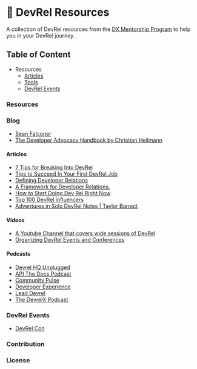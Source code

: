 #

# 📕 DevRel Resources

A collection of DevRel resources from the [DX Mentorship Program](https://www.dxmentorship.com/) to help you in your DevRel journey.

## Table of Content

- Resources
  - [Articles](#articles)
  - [Tools](#tools)
  - [DevRel Events](#devrel-events)
  

### Resources

### Blog

- [Sean Falconer](https://thefalc.com/)
- [The Developer Advocacy Handbook by Christian Heilmann](https://developer-advocacy.com/)

#### Articles

- [7 Tips for Breaking Into DevRel](https://dev.to/dabit3/7-tips-for-breaking-into-devrel-7jk)
- [Tips to Succeed In Your First DevRel Job](https://dev.to/blackgirlbytes/tips-to-succeed-in-your-first-devrel-job-48m7)
- [Defining Developer Relations](https://www.leggetter.co.uk/2016/02/03/defining-developer-relations.html)
- [A Framework for Developer Relations.](https://devrelbook.substack.com/p/a-framework-for-developer-relations?s=r)
- [How to Start Doing Dev Rel Right Now](https://www.samjulien.com/how-to-start-doing-dev-rel-right-now)
- [Top 100 DevRel influencers](https://www.ecairn.com/blogs/blog-post-title-three-359w4-m4er9-j3rk2)
- [Adventures in Solo DevRel Notes | Taylor Barnett](https://taylorbar.net/posts/adventures-in-solo-devrel-notes/)

#### Videos

- [A Youtube Channel that covers wide sessions of DevRel](https://www.youtube.com/user/jonobacon)
- [Organizing DevRel Events and Conferences](https://youtu.be/ROsh9cQMyvo)

#### Podcasts

- [Devrel HQ Unplugged](https://open.spotify.com/show/6m2qoJcVTcFqBeHlNrQthw?si=77cbeb136c774100)
- [API The Docs Podcast](https://open.spotify.com/show/6QccUn9lMYwfnoO9s4shp1?si=13f465a06aa94e3a)
- [Community Pulse](https://open.spotify.com/show/3I7g5W9fMSgpWu38zZMjet?si=cfcf17badc854892)
- [Developer Experience](https://open.spotify.com/show/04tppGw12d4xWOGUogMdjQ?si=2f281a54e02243b2)
- [Lead Devrel](https://open.spotify.com/show/3SOQgt6bc7s3C8VbhTDJqS?si=4a445c1e75424d24)
- [The DevrelX Podcast](https://open.spotify.com/show/7DyhFVdj0Pa0aQm4TVLXcT?si=3bc64c4cf84d498a)

### DevRel Events
- [DevRel Con](https://developerrelations.com/devrelcon)


### Contribution

### License
